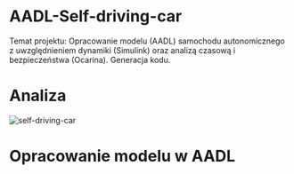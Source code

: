 # AADL-Self-driving-car
Temat projektu: Opracowanie modelu (AADL) samochodu autonomicznego z uwzględnieniem dynamiki (Simulink) oraz analizą czasową i bezpieczeństwa (Ocarina). Generacja kodu.
# Analiza 
![self-driving-car](https://user-images.githubusercontent.com/39568472/137627046-4491d714-86d3-483e-a9da-cd5a2906bbb8.PNG)
# Opracowanie modelu w AADL
